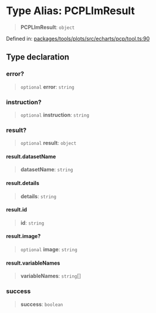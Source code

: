 # Type Alias: PCPLlmResult

> **PCPLlmResult**: `object`

Defined in: [packages/tools/plots/src/echarts/pcp/tool.ts:90](https://github.com/GeoDaCenter/openassistant/blob/28e38a23cf528ccfe10391135d12fba8d3e385da/packages/tools/plots/src/echarts/pcp/tool.ts#L90)

## Type declaration

### error?

> `optional` **error**: `string`

### instruction?

> `optional` **instruction**: `string`

### result?

> `optional` **result**: `object`

#### result.datasetName

> **datasetName**: `string`

#### result.details

> **details**: `string`

#### result.id

> **id**: `string`

#### result.image?

> `optional` **image**: `string`

#### result.variableNames

> **variableNames**: `string`[]

### success

> **success**: `boolean`
